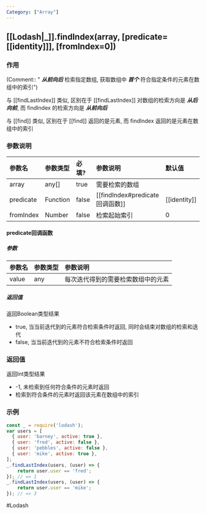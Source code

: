 ```yaml
---
Category: ["Array"]
---
```

## [[Lodash|_]].findIndex(array, \[predicate=[[identity]]\], \[fromIndex=0\])
### 作用
(Comment:: " ***从前向后*** 检索指定数组, 获取数组中 ***首个*** 符合指定条件的元素在数组中的索引")

与 [[findLastIndex]] 类似, 区别在于 [[findLastIndex]] 对数组的检索方向是 ***从后向前***, 而 findIndex 的检索方向是 ***从前向后***

与 [[find]] 类似, 区别在于 [[find]] 返回的是元素, 而 findIndex 返回的是元素在数组中的索引

### 参数说明
| 参数名    | 参数类型 | 必填? | 参数说明       | 默认值       |
|:--------- |:-------- |:----- |:-------------- |:------------ |
| array     | any[]    | true  | 需要检索的数组 |              |
| predicate | Function | false |     [[findIndex#predicate回调函数]]           | [[identity]] |
| fromIndex | Number   | false | 检索起始索引   | 0            | 

#### predicate回调函数
##### 参数
| 参数名 | 参数类型 | 参数说明 |
|:--- |:--- |:--- |
| value | any | 每次迭代得到的需要检索数组中的元素 |

##### 返回值
返回Boolean类型结果
- true, 当当前迭代到的元素符合检索条件时返回, 同时会结束对数组的检索和迭代
- false, 当当前迭代到的元素不符合检索条件时返回

### 返回值
返回Int类型结果
- -1, 未检索到任何符合条件的元素时返回
- 检索到符合条件的元素时返回该元素在数组中的索引

### 示例
```javascript
const _ = require('lodash');
var users = [
  { user: 'barney', active: true },
  { user: 'fred', active: false },
  { user: 'pebbles', active: false },
  { user: 'mike', active: true },
];
_.findLastIndex(users, (user) => {
	return user.user == 'fred';
}); // => 1
_.findLastIndex(users, (user) => {
	return user.user == 'mike';
}); // => 3
```

#Lodash 